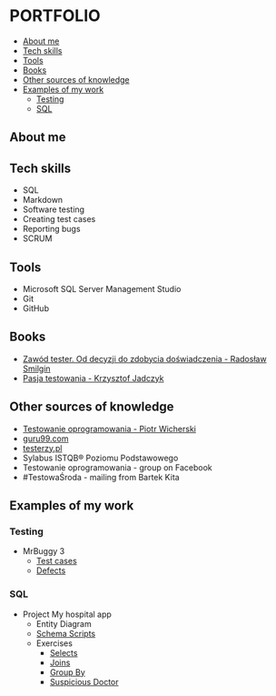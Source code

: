 # PORTFOLIO

- [About me](#About-me)
- [Tech skills](#Tech-skills)
- [Tools](#Tools)
- [Books](#Books)
- [Other sources of knowledge](#Other-sources-of-knowledge)
- [Examples of my work](#Examples-of-my-work)
	- [Testing](#Testing)  
	- [SQL](#SQL)

## About me


## Tech skills

- SQL   
- Markdown
- Software testing  
- Creating test cases  
- Reporting bugs
- SCRUM

## Tools

- Microsoft SQL Server Management Studio  
- Git
- GitHub

## Books

- <a href="https://helion.pl/ksiazki/zawod-tester-od-decyzji-do-zdobycia-doswiadczenia-radoslaw-smilgin,e_0vj2.htm#format/e" target="_blank">Zawód tester. Od decyzji do zdobycia doświadczenia - Radosław Smilgin</a>  
- <a href="https://helion.pl/ksiazki/pasja-testowania-wydanie-ii-rozszerzone-krzysztof-jadczyk,paste2.htm#format/d" target="_blank">Pasja testowania - Krzysztof Jadczyk</a> 

## Other sources of knowledge  

- <a href="https://pwicherski.gitbook.io/testowanie-oprogramowania/" target="_blank">Testowanie oprogramowania - Piotr Wicherski</a>
- <a href="https://www.guru99.com/software-testing.html" target="_blank">guru99.com</a>  
- <a href="https://testerzy.pl/" target="_blank">testerzy.pl</a>  
- Sylabus ISTQB® Poziomu Podstawowego  
- Testowanie oprogramowania - group on Facebook  
- #TestowaŚroda - mailing from Bartek Kita

## Examples of my work

### **Testing**  
 
- MrBuggy 3  
	- [Test cases](TestCases.md)  
	- [Defects](Defects.md)

### **SQL**

- Project My hospital app
	- Entity Diagram
	- [Schema Scripts](Create_database.sql)
	- Exercises
		- [Selects](Selects.md)
		- [Joins](Joins.md)
		- [Group By](Group%20By.md)
		- [Suspicious Doctor](Suspicious%20Doctor.md)